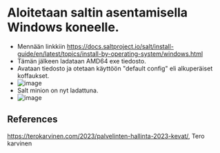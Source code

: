 # Aloitetaan saltin asentamisella Windows koneelle.
- Mennään linkkiin https://docs.saltproject.io/salt/install-guide/en/latest/topics/install-by-operating-system/windows.html
- Tämän jälkeen ladataan AMD64 exe tiedosto. 
- Avataan tiedosto ja otetaan käyttöön "default config" eli alkuperäiset koffaukset.
- ![image](https://user-images.githubusercontent.com/105793201/234498896-3d0248b5-1e39-493b-ab87-93538a704642.png)
- Salt minion on nyt ladattuna.
- ![image](https://user-images.githubusercontent.com/105793201/234499055-87413b04-931a-4e0a-b650-005f7cae50b1.png)



## References
https://terokarvinen.com/2023/palvelinten-hallinta-2023-kevat/, Tero karvinen
